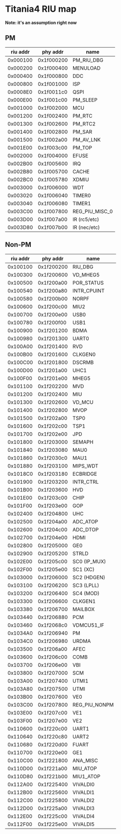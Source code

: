 # Titania4 RIU map

**Note: it's an assumption right now**

## PM

| riu addr |  phy addr  |             name              |
|----------|------------|-------------------------------|
| 0x000100 | 0x1f000200 | PM_RIU_DBG                    |
| 0x000200 | 0x1f000400 | MENULOAD                      |
| 0x000400 | 0x1f000800 | DDC                           |
| 0x000800 | 0x1f001000 | ISP                           |
| 0x0008E0 | 0x1f0011c0 | QSPI                          |
| 0x000E00 | 0x1f001c00 | PM_SLEEP                      |
| 0x001000 | 0x1f002000 | MCU                           |
| 0x001200 | 0x1f002400 | PM_RTC                        |
| 0x001300 | 0x1f002600 | PM_RTC2                       |
| 0x001400 | 0x1f002800 | PM_SAR                        |
| 0x001500 | 0x1f002a00 | PM_AV_LNK                     |
| 0x001E00 | 0x1f003c00 | PM_TOP                        |
| 0x002000 | 0x1f004000 | EFUSE                         |
| 0x002B00 | 0x1f005600 | IRQ                           |
| 0x002B80 | 0x1f005700 | CACHE                         |
| 0x002BC0 | 0x1f005780 | XDMIU                         |
| 0x003000 | 0x1f006000 | WDT                           |
| 0x003020 | 0x1f006040 | TIMER0                        |
| 0x003040 | 0x1f006080 | TIMER1                        |
| 0x003C00 | 0x1f007800 | REG_PIU_MISC_0                |
| 0x003D00 | 0x1f007a00 | IR (rc5/etc)                  |
| 0x003D80 | 0x1f007b00 | IR (nec/etc)                  |

## Non-PM

| riu addr |  phy addr  |             name              |
|----------|------------|-------------------------------|
| 0x100100 | 0x1f200200 | RIU_DBG                       |
| 0x100300 | 0x1f200600 | VD_MHEG5                      |
| 0x100500 | 0x1f200a00 | POR_STATUS                    |
| 0x100540 | 0x1f200a80 | INTR_CPUINT                   |
| 0x100580 | 0x1f200b00 | NORPF                         |
| 0x100600 | 0x1f200c00 | MIU2                          |
| 0x100700 | 0x1f200e00 | USB0                          |
| 0x100780 | 0x1f200f00 | USB1                          |
| 0x100900 | 0x1f201200 | BDMA                          |
| 0x100980 | 0x1f201300 | UART0                         |
| 0x100A00 | 0x1f201400 | RVD                           |
| 0x100B00 | 0x1f201600 | CLKGEN0                       |
| 0x100C00 | 0x1f201800 | DSCRMB                        |
| 0x100D00 | 0x1f201a00 | UHC1                          |
| 0x100F00 | 0x1f201e00 | MHEG5                         |
| 0x101100 | 0x1f202200 | MVD                           |
| 0x101200 | 0x1f202400 | MIU                           |
| 0x101300 | 0x1f202600 | VD_MCU                        |
| 0x101400 | 0x1f202800 | MVOP                          |
| 0x101500 | 0x1f202a00 | TSP0                          |
| 0x101600 | 0x1f202c00 | TSP1                          |
| 0x101700 | 0x1f202e00 | JPD                           |
| 0x101800 | 0x1f203000 | SEMAPH                        |
| 0x101840 | 0x1f203080 | MAU0                          |
| 0x101860 | 0x1f2030c0 | MAU1                          |
| 0x101880 | 0x1f203100 | MIPS_WDT                      |
| 0x1018C0 | 0x1f203180 | ECBRIDGE                      |
| 0x101900 | 0x1f203200 | INTR_CTRL                     |
| 0x101B00 | 0x1f203600 | HVD                           |
| 0x101E00 | 0x1f203c00 | CHIP                          |
| 0x101F00 | 0x1f203e00 | GOP                           |
| 0x102400 | 0x1f204800 | UHC                           |
| 0x102500 | 0x1f204a00 | ADC_ATOP                      |
| 0x102600 | 0x1f204c00 | ADC_DTOP                      |
| 0x102700 | 0x1f204e00 | HDMI                          |
| 0x102800 | 0x1f205000 | GE0                           |
| 0x102900 | 0x1f205200 | STRLD                         |
| 0x102E00 | 0x1f205c00 | SC0 (IP_MUX)                  |
| 0x102F00 | 0x1f205e00 | SC1 (XC)                      |
| 0x103000 | 0x1f206000 | SC2 (HDGEN)                   |
| 0x103100 | 0x1f206200 | SC3 (LPLL)                    |
| 0x103200 | 0x1f206400 | SC4 (MOD)                     |
| 0x103300 | 0x1f206600 | CLKGEN1                       |
| 0x103380 | 0x1f206700 | MAILBOX                       |
| 0x103440 | 0x1f206880 | PCM                           |
| 0x103460 | 0x1f2068c0 | VDMCU51_IF                    |
| 0x1034A0 | 0x1f206940 | PM                            |
| 0x1034C0 | 0x1f206980 | URDMA                         |
| 0x103500 | 0x1f206a00 | AFEC                          |
| 0x103600 | 0x1f206c00 | COMB                          |
| 0x103700 | 0x1f206e00 | VBI                           |
| 0x103800 | 0x1f207000 | SCM                           |
| 0x103A00 | 0x1f207400 | UTMI1                         |
| 0x103A80 | 0x1f207500 | UTMI                          |
| 0x103B00 | 0x1f207600 | VE0                           |
| 0x103C00 | 0x1f207800 | REG_PIU_NONPM                 |
| 0x103E00 | 0x1f207c00 | VE1                           |
| 0x103F00 | 0x1f207e00 | VE2                           |
| 0x110600 | 0x1f220c00 | UART1                         |
| 0x110640 | 0x1f220c80 | UART2                         |
| 0x110680 | 0x1f220d00 | FUART                         |
| 0x110700 | 0x1f220e00 | GE1                           |
| 0x110C00 | 0x1f221800 | ANA_MISC                      |
| 0x110D00 | 0x1f221a00 | MIU_ATOP                      |
| 0x110D80 | 0x1f221b00 | MIU1_ATOP                     |
| 0x112A00 | 0x1f225400 | VIVALDI0                      |
| 0x112B00 | 0x1f225600 | VIVALDI1                      |
| 0x112C00 | 0x1f225800 | VIVALDI2                      |
| 0x112D00 | 0x1f225a00 | VIVALDI3                      |
| 0x112E00 | 0x1f225c00 | VIVALDI4                      |
| 0x112F00 | 0x1f225e00 | VIVALDI5                      |

